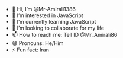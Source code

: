 - 👋 Hi, I’m @Mr-Amirali1386
- 👀 I’m interested in JavaScript
- 🌱 I’m currently learning JavaScript
- 💞️ I’m looking to collaborate for my life
- 📫 How to reach me: Tell ID @Mr_Amirali86
- 😄 Pronouns: He/Him
- ⚡ Fun fact: Iran

<!---
Mr-Amirali1386/Mr-Amirali1386 is a ✨ special ✨ repository because its `README.md` (this file) appears on your GitHub profile.
You can click the Preview link to take a look at your changes.
--->
